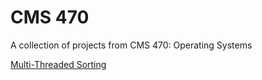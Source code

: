 # CMS 470

A collection of projects from CMS 470: Operating Systems

[Multi-Threaded Sorting](./Multi-Threaded%20Sorting)